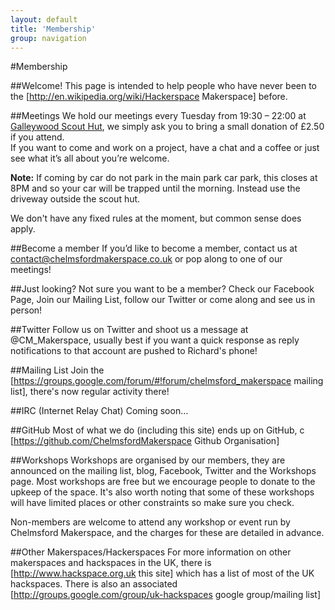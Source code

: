 ```yaml
---
layout: default
title: 'Membership'
group: navigation
---
```


#Membership

##Welcome!
This page is intended to help people who have never been to the [http://en.wikipedia.org/wiki/Hackerspace Makerspace] before. 

##Meetings
We hold our meetings every Tuesday from 19:30 – 22:00 at [Galleywood Scout Hut](https://maps.google.com/maps?hl=en&ll=51.702403,0.478308&spn=0.001805,0.005252&t=h&z=18), we simply ask you to bring a small donation of £2.50 if you attend.  
If you want to come and work on a project, have a chat and a coffee or just see what it’s all about you’re welcome.

**Note:** If coming by car do not park in the main park car park, this closes at 8PM and so your car will be trapped until the morning. Instead use the driveway outside the scout hut.

We don't have any fixed rules at the moment, but common sense does apply.

##Become a member
If you’d like to become a member, contact us at <contact@chelmsfordmakerspace.co.uk> or pop along to one of our meetings!

##Just looking?
Not sure you want to be a member? Check our Facebook Page, Join our Mailing List, follow our Twitter or come along and see us in person!

##Twitter
Follow us on Twitter and shoot us a message at @CM_Makerspace, usually best if you want a quick response as reply notifications to that account are pushed to Richard's phone!

##Mailing List
Join the [https://groups.google.com/forum/#!forum/chelmsford_makerspace mailing list], there's now regular activity there!

##IRC (Internet Relay Chat)
Coming soon…

##GitHub
Most of what we do (including this site) ends up on GitHub, c
[https://github.com/ChelmsfordMakerspace Github Organisation]

##Workshops
Workshops are organised by our members, they are announced on the mailing list, blog, Facebook, Twitter and the Workshops page. Most workshops are free but we encourage people to donate to the upkeep of the space. It's also worth noting that some of these workshops will have limited places or other constraints so make sure you check.  

Non-members are welcome to attend any workshop or event run by Chelmsford Makerspace, and the charges for these are detailed in advance.

##Other Makerspaces/Hackerspaces
For more information on other makerspaces and hackspaces in the UK, there is [http://www.hackspace.org.uk this site] which has a list of most of the UK hackspaces. There is also an associated [http://groups.google.com/group/uk-hackspaces google group/mailing list]
